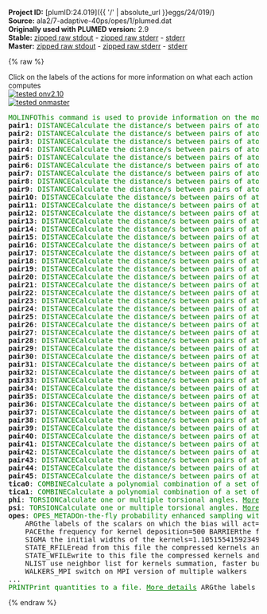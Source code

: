 **Project ID:** [plumID:24.019]({{ '/' | absolute_url }}eggs/24/019/)  
**Source:** ala2/7-adaptive-40ps/opes/1/plumed.dat  
**Originally used with PLUMED version:** 2.9  
**Stable:** [zipped raw stdout](plumed.dat.plumed.stdout.txt.zip) - [zipped raw stderr](plumed.dat.plumed.stderr.txt.zip) - [stderr](plumed.dat.plumed.stderr)  
**Master:** [zipped raw stdout](plumed.dat.plumed_master.stdout.txt.zip) - [zipped raw stderr](plumed.dat.plumed_master.stderr.txt.zip) - [stderr](plumed.dat.plumed_master.stderr)  

{% raw %}
<div class="plumedpreheader">
<div class="headerInfo" id="value_details_data/ala2/7-adaptive-40ps/opes/1/plumed.dat"> Click on the labels of the actions for more information on what each action computes </div>
<div class="containerBadge">
<div class="headerBadge"><a href="plumed.dat.plumed.stderr"><img src="https://img.shields.io/badge/v2.10-passing-green.svg" alt="tested onv2.10" /></a></div>
<div class="headerBadge"><a href="plumed.dat.plumed_master.stderr"><img src="https://img.shields.io/badge/master-passing-green.svg" alt="tested onmaster" /></a></div>
</div>
</div>
<pre class="plumedlisting">
<span class="plumedtooltip" style="color:green">MOLINFO<span class="right">This command is used to provide information on the molecules that are present in your system. <a href="https://www.plumed.org/doc-master/user-doc/html/MOLINFO" style="color:green">More details</a><i></i></span></span> <span class="plumedtooltip">STRUCTURE<span class="right">a file in pdb format containing a reference structure<i></i></span></span>=input.pdb
<span style="display:none;" id="data/ala2/7-adaptive-40ps/opes/1/plumed.dat">The MOLINFO action with label <b></b> calculates something</span><b name="data/ala2/7-adaptive-40ps/opes/1/plumed.datpair1" onclick='showPath("data/ala2/7-adaptive-40ps/opes/1/plumed.dat","data/ala2/7-adaptive-40ps/opes/1/plumed.datpair1","data/ala2/7-adaptive-40ps/opes/1/plumed.datpair1","brown")'>pair1</b>: <span class="plumedtooltip" style="color:green">DISTANCE<span class="right">Calculate the distance/s between pairs of atoms. <a href="https://www.plumed.org/doc-master/user-doc/html/DISTANCE" style="color:green">More details</a><i></i></span></span> <span class="plumedtooltip">ATOMS<span class="right">the pair of atom that we are calculating the distance between<i></i></span></span>=1,5
<span style="display:none;" id="data/ala2/7-adaptive-40ps/opes/1/plumed.datpair1">The DISTANCE action with label <b>pair1</b> calculates the following quantities:<table  align="center" frame="void" width="95%" cellpadding="5%"><tr><td width="5%"><b> Quantity </b>  </td><td><b> Description </b> </td></tr><tr><td width="5%">pair1.value</td><td>the DISTANCE between this pair of atoms</td></tr></table></span><b name="data/ala2/7-adaptive-40ps/opes/1/plumed.datpair2" onclick='showPath("data/ala2/7-adaptive-40ps/opes/1/plumed.dat","data/ala2/7-adaptive-40ps/opes/1/plumed.datpair2","data/ala2/7-adaptive-40ps/opes/1/plumed.datpair2","brown")'>pair2</b>: <span class="plumedtooltip" style="color:green">DISTANCE<span class="right">Calculate the distance/s between pairs of atoms. <a href="https://www.plumed.org/doc-master/user-doc/html/DISTANCE" style="color:green">More details</a><i></i></span></span> <span class="plumedtooltip">ATOMS<span class="right">the pair of atom that we are calculating the distance between<i></i></span></span>=1,6
<span style="display:none;" id="data/ala2/7-adaptive-40ps/opes/1/plumed.datpair2">The DISTANCE action with label <b>pair2</b> calculates the following quantities:<table  align="center" frame="void" width="95%" cellpadding="5%"><tr><td width="5%"><b> Quantity </b>  </td><td><b> Description </b> </td></tr><tr><td width="5%">pair2.value</td><td>the DISTANCE between this pair of atoms</td></tr></table></span><b name="data/ala2/7-adaptive-40ps/opes/1/plumed.datpair3" onclick='showPath("data/ala2/7-adaptive-40ps/opes/1/plumed.dat","data/ala2/7-adaptive-40ps/opes/1/plumed.datpair3","data/ala2/7-adaptive-40ps/opes/1/plumed.datpair3","brown")'>pair3</b>: <span class="plumedtooltip" style="color:green">DISTANCE<span class="right">Calculate the distance/s between pairs of atoms. <a href="https://www.plumed.org/doc-master/user-doc/html/DISTANCE" style="color:green">More details</a><i></i></span></span> <span class="plumedtooltip">ATOMS<span class="right">the pair of atom that we are calculating the distance between<i></i></span></span>=1,7
<span style="display:none;" id="data/ala2/7-adaptive-40ps/opes/1/plumed.datpair3">The DISTANCE action with label <b>pair3</b> calculates the following quantities:<table  align="center" frame="void" width="95%" cellpadding="5%"><tr><td width="5%"><b> Quantity </b>  </td><td><b> Description </b> </td></tr><tr><td width="5%">pair3.value</td><td>the DISTANCE between this pair of atoms</td></tr></table></span><b name="data/ala2/7-adaptive-40ps/opes/1/plumed.datpair4" onclick='showPath("data/ala2/7-adaptive-40ps/opes/1/plumed.dat","data/ala2/7-adaptive-40ps/opes/1/plumed.datpair4","data/ala2/7-adaptive-40ps/opes/1/plumed.datpair4","brown")'>pair4</b>: <span class="plumedtooltip" style="color:green">DISTANCE<span class="right">Calculate the distance/s between pairs of atoms. <a href="https://www.plumed.org/doc-master/user-doc/html/DISTANCE" style="color:green">More details</a><i></i></span></span> <span class="plumedtooltip">ATOMS<span class="right">the pair of atom that we are calculating the distance between<i></i></span></span>=1,9
<span style="display:none;" id="data/ala2/7-adaptive-40ps/opes/1/plumed.datpair4">The DISTANCE action with label <b>pair4</b> calculates the following quantities:<table  align="center" frame="void" width="95%" cellpadding="5%"><tr><td width="5%"><b> Quantity </b>  </td><td><b> Description </b> </td></tr><tr><td width="5%">pair4.value</td><td>the DISTANCE between this pair of atoms</td></tr></table></span><b name="data/ala2/7-adaptive-40ps/opes/1/plumed.datpair5" onclick='showPath("data/ala2/7-adaptive-40ps/opes/1/plumed.dat","data/ala2/7-adaptive-40ps/opes/1/plumed.datpair5","data/ala2/7-adaptive-40ps/opes/1/plumed.datpair5","brown")'>pair5</b>: <span class="plumedtooltip" style="color:green">DISTANCE<span class="right">Calculate the distance/s between pairs of atoms. <a href="https://www.plumed.org/doc-master/user-doc/html/DISTANCE" style="color:green">More details</a><i></i></span></span> <span class="plumedtooltip">ATOMS<span class="right">the pair of atom that we are calculating the distance between<i></i></span></span>=1,11
<span style="display:none;" id="data/ala2/7-adaptive-40ps/opes/1/plumed.datpair5">The DISTANCE action with label <b>pair5</b> calculates the following quantities:<table  align="center" frame="void" width="95%" cellpadding="5%"><tr><td width="5%"><b> Quantity </b>  </td><td><b> Description </b> </td></tr><tr><td width="5%">pair5.value</td><td>the DISTANCE between this pair of atoms</td></tr></table></span><b name="data/ala2/7-adaptive-40ps/opes/1/plumed.datpair6" onclick='showPath("data/ala2/7-adaptive-40ps/opes/1/plumed.dat","data/ala2/7-adaptive-40ps/opes/1/plumed.datpair6","data/ala2/7-adaptive-40ps/opes/1/plumed.datpair6","brown")'>pair6</b>: <span class="plumedtooltip" style="color:green">DISTANCE<span class="right">Calculate the distance/s between pairs of atoms. <a href="https://www.plumed.org/doc-master/user-doc/html/DISTANCE" style="color:green">More details</a><i></i></span></span> <span class="plumedtooltip">ATOMS<span class="right">the pair of atom that we are calculating the distance between<i></i></span></span>=1,15
<span style="display:none;" id="data/ala2/7-adaptive-40ps/opes/1/plumed.datpair6">The DISTANCE action with label <b>pair6</b> calculates the following quantities:<table  align="center" frame="void" width="95%" cellpadding="5%"><tr><td width="5%"><b> Quantity </b>  </td><td><b> Description </b> </td></tr><tr><td width="5%">pair6.value</td><td>the DISTANCE between this pair of atoms</td></tr></table></span><b name="data/ala2/7-adaptive-40ps/opes/1/plumed.datpair7" onclick='showPath("data/ala2/7-adaptive-40ps/opes/1/plumed.dat","data/ala2/7-adaptive-40ps/opes/1/plumed.datpair7","data/ala2/7-adaptive-40ps/opes/1/plumed.datpair7","brown")'>pair7</b>: <span class="plumedtooltip" style="color:green">DISTANCE<span class="right">Calculate the distance/s between pairs of atoms. <a href="https://www.plumed.org/doc-master/user-doc/html/DISTANCE" style="color:green">More details</a><i></i></span></span> <span class="plumedtooltip">ATOMS<span class="right">the pair of atom that we are calculating the distance between<i></i></span></span>=1,16
<span style="display:none;" id="data/ala2/7-adaptive-40ps/opes/1/plumed.datpair7">The DISTANCE action with label <b>pair7</b> calculates the following quantities:<table  align="center" frame="void" width="95%" cellpadding="5%"><tr><td width="5%"><b> Quantity </b>  </td><td><b> Description </b> </td></tr><tr><td width="5%">pair7.value</td><td>the DISTANCE between this pair of atoms</td></tr></table></span><b name="data/ala2/7-adaptive-40ps/opes/1/plumed.datpair8" onclick='showPath("data/ala2/7-adaptive-40ps/opes/1/plumed.dat","data/ala2/7-adaptive-40ps/opes/1/plumed.datpair8","data/ala2/7-adaptive-40ps/opes/1/plumed.datpair8","brown")'>pair8</b>: <span class="plumedtooltip" style="color:green">DISTANCE<span class="right">Calculate the distance/s between pairs of atoms. <a href="https://www.plumed.org/doc-master/user-doc/html/DISTANCE" style="color:green">More details</a><i></i></span></span> <span class="plumedtooltip">ATOMS<span class="right">the pair of atom that we are calculating the distance between<i></i></span></span>=1,17
<span style="display:none;" id="data/ala2/7-adaptive-40ps/opes/1/plumed.datpair8">The DISTANCE action with label <b>pair8</b> calculates the following quantities:<table  align="center" frame="void" width="95%" cellpadding="5%"><tr><td width="5%"><b> Quantity </b>  </td><td><b> Description </b> </td></tr><tr><td width="5%">pair8.value</td><td>the DISTANCE between this pair of atoms</td></tr></table></span><b name="data/ala2/7-adaptive-40ps/opes/1/plumed.datpair9" onclick='showPath("data/ala2/7-adaptive-40ps/opes/1/plumed.dat","data/ala2/7-adaptive-40ps/opes/1/plumed.datpair9","data/ala2/7-adaptive-40ps/opes/1/plumed.datpair9","brown")'>pair9</b>: <span class="plumedtooltip" style="color:green">DISTANCE<span class="right">Calculate the distance/s between pairs of atoms. <a href="https://www.plumed.org/doc-master/user-doc/html/DISTANCE" style="color:green">More details</a><i></i></span></span> <span class="plumedtooltip">ATOMS<span class="right">the pair of atom that we are calculating the distance between<i></i></span></span>=1,19
<span style="display:none;" id="data/ala2/7-adaptive-40ps/opes/1/plumed.datpair9">The DISTANCE action with label <b>pair9</b> calculates the following quantities:<table  align="center" frame="void" width="95%" cellpadding="5%"><tr><td width="5%"><b> Quantity </b>  </td><td><b> Description </b> </td></tr><tr><td width="5%">pair9.value</td><td>the DISTANCE between this pair of atoms</td></tr></table></span><b name="data/ala2/7-adaptive-40ps/opes/1/plumed.datpair10" onclick='showPath("data/ala2/7-adaptive-40ps/opes/1/plumed.dat","data/ala2/7-adaptive-40ps/opes/1/plumed.datpair10","data/ala2/7-adaptive-40ps/opes/1/plumed.datpair10","brown")'>pair10</b>: <span class="plumedtooltip" style="color:green">DISTANCE<span class="right">Calculate the distance/s between pairs of atoms. <a href="https://www.plumed.org/doc-master/user-doc/html/DISTANCE" style="color:green">More details</a><i></i></span></span> <span class="plumedtooltip">ATOMS<span class="right">the pair of atom that we are calculating the distance between<i></i></span></span>=5,6
<span style="display:none;" id="data/ala2/7-adaptive-40ps/opes/1/plumed.datpair10">The DISTANCE action with label <b>pair10</b> calculates the following quantities:<table  align="center" frame="void" width="95%" cellpadding="5%"><tr><td width="5%"><b> Quantity </b>  </td><td><b> Description </b> </td></tr><tr><td width="5%">pair10.value</td><td>the DISTANCE between this pair of atoms</td></tr></table></span><b name="data/ala2/7-adaptive-40ps/opes/1/plumed.datpair11" onclick='showPath("data/ala2/7-adaptive-40ps/opes/1/plumed.dat","data/ala2/7-adaptive-40ps/opes/1/plumed.datpair11","data/ala2/7-adaptive-40ps/opes/1/plumed.datpair11","brown")'>pair11</b>: <span class="plumedtooltip" style="color:green">DISTANCE<span class="right">Calculate the distance/s between pairs of atoms. <a href="https://www.plumed.org/doc-master/user-doc/html/DISTANCE" style="color:green">More details</a><i></i></span></span> <span class="plumedtooltip">ATOMS<span class="right">the pair of atom that we are calculating the distance between<i></i></span></span>=5,7
<span style="display:none;" id="data/ala2/7-adaptive-40ps/opes/1/plumed.datpair11">The DISTANCE action with label <b>pair11</b> calculates the following quantities:<table  align="center" frame="void" width="95%" cellpadding="5%"><tr><td width="5%"><b> Quantity </b>  </td><td><b> Description </b> </td></tr><tr><td width="5%">pair11.value</td><td>the DISTANCE between this pair of atoms</td></tr></table></span><b name="data/ala2/7-adaptive-40ps/opes/1/plumed.datpair12" onclick='showPath("data/ala2/7-adaptive-40ps/opes/1/plumed.dat","data/ala2/7-adaptive-40ps/opes/1/plumed.datpair12","data/ala2/7-adaptive-40ps/opes/1/plumed.datpair12","brown")'>pair12</b>: <span class="plumedtooltip" style="color:green">DISTANCE<span class="right">Calculate the distance/s between pairs of atoms. <a href="https://www.plumed.org/doc-master/user-doc/html/DISTANCE" style="color:green">More details</a><i></i></span></span> <span class="plumedtooltip">ATOMS<span class="right">the pair of atom that we are calculating the distance between<i></i></span></span>=5,9
<span style="display:none;" id="data/ala2/7-adaptive-40ps/opes/1/plumed.datpair12">The DISTANCE action with label <b>pair12</b> calculates the following quantities:<table  align="center" frame="void" width="95%" cellpadding="5%"><tr><td width="5%"><b> Quantity </b>  </td><td><b> Description </b> </td></tr><tr><td width="5%">pair12.value</td><td>the DISTANCE between this pair of atoms</td></tr></table></span><b name="data/ala2/7-adaptive-40ps/opes/1/plumed.datpair13" onclick='showPath("data/ala2/7-adaptive-40ps/opes/1/plumed.dat","data/ala2/7-adaptive-40ps/opes/1/plumed.datpair13","data/ala2/7-adaptive-40ps/opes/1/plumed.datpair13","brown")'>pair13</b>: <span class="plumedtooltip" style="color:green">DISTANCE<span class="right">Calculate the distance/s between pairs of atoms. <a href="https://www.plumed.org/doc-master/user-doc/html/DISTANCE" style="color:green">More details</a><i></i></span></span> <span class="plumedtooltip">ATOMS<span class="right">the pair of atom that we are calculating the distance between<i></i></span></span>=5,11
<span style="display:none;" id="data/ala2/7-adaptive-40ps/opes/1/plumed.datpair13">The DISTANCE action with label <b>pair13</b> calculates the following quantities:<table  align="center" frame="void" width="95%" cellpadding="5%"><tr><td width="5%"><b> Quantity </b>  </td><td><b> Description </b> </td></tr><tr><td width="5%">pair13.value</td><td>the DISTANCE between this pair of atoms</td></tr></table></span><b name="data/ala2/7-adaptive-40ps/opes/1/plumed.datpair14" onclick='showPath("data/ala2/7-adaptive-40ps/opes/1/plumed.dat","data/ala2/7-adaptive-40ps/opes/1/plumed.datpair14","data/ala2/7-adaptive-40ps/opes/1/plumed.datpair14","brown")'>pair14</b>: <span class="plumedtooltip" style="color:green">DISTANCE<span class="right">Calculate the distance/s between pairs of atoms. <a href="https://www.plumed.org/doc-master/user-doc/html/DISTANCE" style="color:green">More details</a><i></i></span></span> <span class="plumedtooltip">ATOMS<span class="right">the pair of atom that we are calculating the distance between<i></i></span></span>=5,15
<span style="display:none;" id="data/ala2/7-adaptive-40ps/opes/1/plumed.datpair14">The DISTANCE action with label <b>pair14</b> calculates the following quantities:<table  align="center" frame="void" width="95%" cellpadding="5%"><tr><td width="5%"><b> Quantity </b>  </td><td><b> Description </b> </td></tr><tr><td width="5%">pair14.value</td><td>the DISTANCE between this pair of atoms</td></tr></table></span><b name="data/ala2/7-adaptive-40ps/opes/1/plumed.datpair15" onclick='showPath("data/ala2/7-adaptive-40ps/opes/1/plumed.dat","data/ala2/7-adaptive-40ps/opes/1/plumed.datpair15","data/ala2/7-adaptive-40ps/opes/1/plumed.datpair15","brown")'>pair15</b>: <span class="plumedtooltip" style="color:green">DISTANCE<span class="right">Calculate the distance/s between pairs of atoms. <a href="https://www.plumed.org/doc-master/user-doc/html/DISTANCE" style="color:green">More details</a><i></i></span></span> <span class="plumedtooltip">ATOMS<span class="right">the pair of atom that we are calculating the distance between<i></i></span></span>=5,16
<span style="display:none;" id="data/ala2/7-adaptive-40ps/opes/1/plumed.datpair15">The DISTANCE action with label <b>pair15</b> calculates the following quantities:<table  align="center" frame="void" width="95%" cellpadding="5%"><tr><td width="5%"><b> Quantity </b>  </td><td><b> Description </b> </td></tr><tr><td width="5%">pair15.value</td><td>the DISTANCE between this pair of atoms</td></tr></table></span><b name="data/ala2/7-adaptive-40ps/opes/1/plumed.datpair16" onclick='showPath("data/ala2/7-adaptive-40ps/opes/1/plumed.dat","data/ala2/7-adaptive-40ps/opes/1/plumed.datpair16","data/ala2/7-adaptive-40ps/opes/1/plumed.datpair16","brown")'>pair16</b>: <span class="plumedtooltip" style="color:green">DISTANCE<span class="right">Calculate the distance/s between pairs of atoms. <a href="https://www.plumed.org/doc-master/user-doc/html/DISTANCE" style="color:green">More details</a><i></i></span></span> <span class="plumedtooltip">ATOMS<span class="right">the pair of atom that we are calculating the distance between<i></i></span></span>=5,17
<span style="display:none;" id="data/ala2/7-adaptive-40ps/opes/1/plumed.datpair16">The DISTANCE action with label <b>pair16</b> calculates the following quantities:<table  align="center" frame="void" width="95%" cellpadding="5%"><tr><td width="5%"><b> Quantity </b>  </td><td><b> Description </b> </td></tr><tr><td width="5%">pair16.value</td><td>the DISTANCE between this pair of atoms</td></tr></table></span><b name="data/ala2/7-adaptive-40ps/opes/1/plumed.datpair17" onclick='showPath("data/ala2/7-adaptive-40ps/opes/1/plumed.dat","data/ala2/7-adaptive-40ps/opes/1/plumed.datpair17","data/ala2/7-adaptive-40ps/opes/1/plumed.datpair17","brown")'>pair17</b>: <span class="plumedtooltip" style="color:green">DISTANCE<span class="right">Calculate the distance/s between pairs of atoms. <a href="https://www.plumed.org/doc-master/user-doc/html/DISTANCE" style="color:green">More details</a><i></i></span></span> <span class="plumedtooltip">ATOMS<span class="right">the pair of atom that we are calculating the distance between<i></i></span></span>=5,19
<span style="display:none;" id="data/ala2/7-adaptive-40ps/opes/1/plumed.datpair17">The DISTANCE action with label <b>pair17</b> calculates the following quantities:<table  align="center" frame="void" width="95%" cellpadding="5%"><tr><td width="5%"><b> Quantity </b>  </td><td><b> Description </b> </td></tr><tr><td width="5%">pair17.value</td><td>the DISTANCE between this pair of atoms</td></tr></table></span><b name="data/ala2/7-adaptive-40ps/opes/1/plumed.datpair18" onclick='showPath("data/ala2/7-adaptive-40ps/opes/1/plumed.dat","data/ala2/7-adaptive-40ps/opes/1/plumed.datpair18","data/ala2/7-adaptive-40ps/opes/1/plumed.datpair18","brown")'>pair18</b>: <span class="plumedtooltip" style="color:green">DISTANCE<span class="right">Calculate the distance/s between pairs of atoms. <a href="https://www.plumed.org/doc-master/user-doc/html/DISTANCE" style="color:green">More details</a><i></i></span></span> <span class="plumedtooltip">ATOMS<span class="right">the pair of atom that we are calculating the distance between<i></i></span></span>=6,7
<span style="display:none;" id="data/ala2/7-adaptive-40ps/opes/1/plumed.datpair18">The DISTANCE action with label <b>pair18</b> calculates the following quantities:<table  align="center" frame="void" width="95%" cellpadding="5%"><tr><td width="5%"><b> Quantity </b>  </td><td><b> Description </b> </td></tr><tr><td width="5%">pair18.value</td><td>the DISTANCE between this pair of atoms</td></tr></table></span><b name="data/ala2/7-adaptive-40ps/opes/1/plumed.datpair19" onclick='showPath("data/ala2/7-adaptive-40ps/opes/1/plumed.dat","data/ala2/7-adaptive-40ps/opes/1/plumed.datpair19","data/ala2/7-adaptive-40ps/opes/1/plumed.datpair19","brown")'>pair19</b>: <span class="plumedtooltip" style="color:green">DISTANCE<span class="right">Calculate the distance/s between pairs of atoms. <a href="https://www.plumed.org/doc-master/user-doc/html/DISTANCE" style="color:green">More details</a><i></i></span></span> <span class="plumedtooltip">ATOMS<span class="right">the pair of atom that we are calculating the distance between<i></i></span></span>=6,9
<span style="display:none;" id="data/ala2/7-adaptive-40ps/opes/1/plumed.datpair19">The DISTANCE action with label <b>pair19</b> calculates the following quantities:<table  align="center" frame="void" width="95%" cellpadding="5%"><tr><td width="5%"><b> Quantity </b>  </td><td><b> Description </b> </td></tr><tr><td width="5%">pair19.value</td><td>the DISTANCE between this pair of atoms</td></tr></table></span><b name="data/ala2/7-adaptive-40ps/opes/1/plumed.datpair20" onclick='showPath("data/ala2/7-adaptive-40ps/opes/1/plumed.dat","data/ala2/7-adaptive-40ps/opes/1/plumed.datpair20","data/ala2/7-adaptive-40ps/opes/1/plumed.datpair20","brown")'>pair20</b>: <span class="plumedtooltip" style="color:green">DISTANCE<span class="right">Calculate the distance/s between pairs of atoms. <a href="https://www.plumed.org/doc-master/user-doc/html/DISTANCE" style="color:green">More details</a><i></i></span></span> <span class="plumedtooltip">ATOMS<span class="right">the pair of atom that we are calculating the distance between<i></i></span></span>=6,11
<span style="display:none;" id="data/ala2/7-adaptive-40ps/opes/1/plumed.datpair20">The DISTANCE action with label <b>pair20</b> calculates the following quantities:<table  align="center" frame="void" width="95%" cellpadding="5%"><tr><td width="5%"><b> Quantity </b>  </td><td><b> Description </b> </td></tr><tr><td width="5%">pair20.value</td><td>the DISTANCE between this pair of atoms</td></tr></table></span><b name="data/ala2/7-adaptive-40ps/opes/1/plumed.datpair21" onclick='showPath("data/ala2/7-adaptive-40ps/opes/1/plumed.dat","data/ala2/7-adaptive-40ps/opes/1/plumed.datpair21","data/ala2/7-adaptive-40ps/opes/1/plumed.datpair21","brown")'>pair21</b>: <span class="plumedtooltip" style="color:green">DISTANCE<span class="right">Calculate the distance/s between pairs of atoms. <a href="https://www.plumed.org/doc-master/user-doc/html/DISTANCE" style="color:green">More details</a><i></i></span></span> <span class="plumedtooltip">ATOMS<span class="right">the pair of atom that we are calculating the distance between<i></i></span></span>=6,15
<span style="display:none;" id="data/ala2/7-adaptive-40ps/opes/1/plumed.datpair21">The DISTANCE action with label <b>pair21</b> calculates the following quantities:<table  align="center" frame="void" width="95%" cellpadding="5%"><tr><td width="5%"><b> Quantity </b>  </td><td><b> Description </b> </td></tr><tr><td width="5%">pair21.value</td><td>the DISTANCE between this pair of atoms</td></tr></table></span><b name="data/ala2/7-adaptive-40ps/opes/1/plumed.datpair22" onclick='showPath("data/ala2/7-adaptive-40ps/opes/1/plumed.dat","data/ala2/7-adaptive-40ps/opes/1/plumed.datpair22","data/ala2/7-adaptive-40ps/opes/1/plumed.datpair22","brown")'>pair22</b>: <span class="plumedtooltip" style="color:green">DISTANCE<span class="right">Calculate the distance/s between pairs of atoms. <a href="https://www.plumed.org/doc-master/user-doc/html/DISTANCE" style="color:green">More details</a><i></i></span></span> <span class="plumedtooltip">ATOMS<span class="right">the pair of atom that we are calculating the distance between<i></i></span></span>=6,16
<span style="display:none;" id="data/ala2/7-adaptive-40ps/opes/1/plumed.datpair22">The DISTANCE action with label <b>pair22</b> calculates the following quantities:<table  align="center" frame="void" width="95%" cellpadding="5%"><tr><td width="5%"><b> Quantity </b>  </td><td><b> Description </b> </td></tr><tr><td width="5%">pair22.value</td><td>the DISTANCE between this pair of atoms</td></tr></table></span><b name="data/ala2/7-adaptive-40ps/opes/1/plumed.datpair23" onclick='showPath("data/ala2/7-adaptive-40ps/opes/1/plumed.dat","data/ala2/7-adaptive-40ps/opes/1/plumed.datpair23","data/ala2/7-adaptive-40ps/opes/1/plumed.datpair23","brown")'>pair23</b>: <span class="plumedtooltip" style="color:green">DISTANCE<span class="right">Calculate the distance/s between pairs of atoms. <a href="https://www.plumed.org/doc-master/user-doc/html/DISTANCE" style="color:green">More details</a><i></i></span></span> <span class="plumedtooltip">ATOMS<span class="right">the pair of atom that we are calculating the distance between<i></i></span></span>=6,17
<span style="display:none;" id="data/ala2/7-adaptive-40ps/opes/1/plumed.datpair23">The DISTANCE action with label <b>pair23</b> calculates the following quantities:<table  align="center" frame="void" width="95%" cellpadding="5%"><tr><td width="5%"><b> Quantity </b>  </td><td><b> Description </b> </td></tr><tr><td width="5%">pair23.value</td><td>the DISTANCE between this pair of atoms</td></tr></table></span><b name="data/ala2/7-adaptive-40ps/opes/1/plumed.datpair24" onclick='showPath("data/ala2/7-adaptive-40ps/opes/1/plumed.dat","data/ala2/7-adaptive-40ps/opes/1/plumed.datpair24","data/ala2/7-adaptive-40ps/opes/1/plumed.datpair24","brown")'>pair24</b>: <span class="plumedtooltip" style="color:green">DISTANCE<span class="right">Calculate the distance/s between pairs of atoms. <a href="https://www.plumed.org/doc-master/user-doc/html/DISTANCE" style="color:green">More details</a><i></i></span></span> <span class="plumedtooltip">ATOMS<span class="right">the pair of atom that we are calculating the distance between<i></i></span></span>=6,19
<span style="display:none;" id="data/ala2/7-adaptive-40ps/opes/1/plumed.datpair24">The DISTANCE action with label <b>pair24</b> calculates the following quantities:<table  align="center" frame="void" width="95%" cellpadding="5%"><tr><td width="5%"><b> Quantity </b>  </td><td><b> Description </b> </td></tr><tr><td width="5%">pair24.value</td><td>the DISTANCE between this pair of atoms</td></tr></table></span><b name="data/ala2/7-adaptive-40ps/opes/1/plumed.datpair25" onclick='showPath("data/ala2/7-adaptive-40ps/opes/1/plumed.dat","data/ala2/7-adaptive-40ps/opes/1/plumed.datpair25","data/ala2/7-adaptive-40ps/opes/1/plumed.datpair25","brown")'>pair25</b>: <span class="plumedtooltip" style="color:green">DISTANCE<span class="right">Calculate the distance/s between pairs of atoms. <a href="https://www.plumed.org/doc-master/user-doc/html/DISTANCE" style="color:green">More details</a><i></i></span></span> <span class="plumedtooltip">ATOMS<span class="right">the pair of atom that we are calculating the distance between<i></i></span></span>=7,9
<span style="display:none;" id="data/ala2/7-adaptive-40ps/opes/1/plumed.datpair25">The DISTANCE action with label <b>pair25</b> calculates the following quantities:<table  align="center" frame="void" width="95%" cellpadding="5%"><tr><td width="5%"><b> Quantity </b>  </td><td><b> Description </b> </td></tr><tr><td width="5%">pair25.value</td><td>the DISTANCE between this pair of atoms</td></tr></table></span><b name="data/ala2/7-adaptive-40ps/opes/1/plumed.datpair26" onclick='showPath("data/ala2/7-adaptive-40ps/opes/1/plumed.dat","data/ala2/7-adaptive-40ps/opes/1/plumed.datpair26","data/ala2/7-adaptive-40ps/opes/1/plumed.datpair26","brown")'>pair26</b>: <span class="plumedtooltip" style="color:green">DISTANCE<span class="right">Calculate the distance/s between pairs of atoms. <a href="https://www.plumed.org/doc-master/user-doc/html/DISTANCE" style="color:green">More details</a><i></i></span></span> <span class="plumedtooltip">ATOMS<span class="right">the pair of atom that we are calculating the distance between<i></i></span></span>=7,11
<span style="display:none;" id="data/ala2/7-adaptive-40ps/opes/1/plumed.datpair26">The DISTANCE action with label <b>pair26</b> calculates the following quantities:<table  align="center" frame="void" width="95%" cellpadding="5%"><tr><td width="5%"><b> Quantity </b>  </td><td><b> Description </b> </td></tr><tr><td width="5%">pair26.value</td><td>the DISTANCE between this pair of atoms</td></tr></table></span><b name="data/ala2/7-adaptive-40ps/opes/1/plumed.datpair27" onclick='showPath("data/ala2/7-adaptive-40ps/opes/1/plumed.dat","data/ala2/7-adaptive-40ps/opes/1/plumed.datpair27","data/ala2/7-adaptive-40ps/opes/1/plumed.datpair27","brown")'>pair27</b>: <span class="plumedtooltip" style="color:green">DISTANCE<span class="right">Calculate the distance/s between pairs of atoms. <a href="https://www.plumed.org/doc-master/user-doc/html/DISTANCE" style="color:green">More details</a><i></i></span></span> <span class="plumedtooltip">ATOMS<span class="right">the pair of atom that we are calculating the distance between<i></i></span></span>=7,15
<span style="display:none;" id="data/ala2/7-adaptive-40ps/opes/1/plumed.datpair27">The DISTANCE action with label <b>pair27</b> calculates the following quantities:<table  align="center" frame="void" width="95%" cellpadding="5%"><tr><td width="5%"><b> Quantity </b>  </td><td><b> Description </b> </td></tr><tr><td width="5%">pair27.value</td><td>the DISTANCE between this pair of atoms</td></tr></table></span><b name="data/ala2/7-adaptive-40ps/opes/1/plumed.datpair28" onclick='showPath("data/ala2/7-adaptive-40ps/opes/1/plumed.dat","data/ala2/7-adaptive-40ps/opes/1/plumed.datpair28","data/ala2/7-adaptive-40ps/opes/1/plumed.datpair28","brown")'>pair28</b>: <span class="plumedtooltip" style="color:green">DISTANCE<span class="right">Calculate the distance/s between pairs of atoms. <a href="https://www.plumed.org/doc-master/user-doc/html/DISTANCE" style="color:green">More details</a><i></i></span></span> <span class="plumedtooltip">ATOMS<span class="right">the pair of atom that we are calculating the distance between<i></i></span></span>=7,16
<span style="display:none;" id="data/ala2/7-adaptive-40ps/opes/1/plumed.datpair28">The DISTANCE action with label <b>pair28</b> calculates the following quantities:<table  align="center" frame="void" width="95%" cellpadding="5%"><tr><td width="5%"><b> Quantity </b>  </td><td><b> Description </b> </td></tr><tr><td width="5%">pair28.value</td><td>the DISTANCE between this pair of atoms</td></tr></table></span><b name="data/ala2/7-adaptive-40ps/opes/1/plumed.datpair29" onclick='showPath("data/ala2/7-adaptive-40ps/opes/1/plumed.dat","data/ala2/7-adaptive-40ps/opes/1/plumed.datpair29","data/ala2/7-adaptive-40ps/opes/1/plumed.datpair29","brown")'>pair29</b>: <span class="plumedtooltip" style="color:green">DISTANCE<span class="right">Calculate the distance/s between pairs of atoms. <a href="https://www.plumed.org/doc-master/user-doc/html/DISTANCE" style="color:green">More details</a><i></i></span></span> <span class="plumedtooltip">ATOMS<span class="right">the pair of atom that we are calculating the distance between<i></i></span></span>=7,17
<span style="display:none;" id="data/ala2/7-adaptive-40ps/opes/1/plumed.datpair29">The DISTANCE action with label <b>pair29</b> calculates the following quantities:<table  align="center" frame="void" width="95%" cellpadding="5%"><tr><td width="5%"><b> Quantity </b>  </td><td><b> Description </b> </td></tr><tr><td width="5%">pair29.value</td><td>the DISTANCE between this pair of atoms</td></tr></table></span><b name="data/ala2/7-adaptive-40ps/opes/1/plumed.datpair30" onclick='showPath("data/ala2/7-adaptive-40ps/opes/1/plumed.dat","data/ala2/7-adaptive-40ps/opes/1/plumed.datpair30","data/ala2/7-adaptive-40ps/opes/1/plumed.datpair30","brown")'>pair30</b>: <span class="plumedtooltip" style="color:green">DISTANCE<span class="right">Calculate the distance/s between pairs of atoms. <a href="https://www.plumed.org/doc-master/user-doc/html/DISTANCE" style="color:green">More details</a><i></i></span></span> <span class="plumedtooltip">ATOMS<span class="right">the pair of atom that we are calculating the distance between<i></i></span></span>=7,19
<span style="display:none;" id="data/ala2/7-adaptive-40ps/opes/1/plumed.datpair30">The DISTANCE action with label <b>pair30</b> calculates the following quantities:<table  align="center" frame="void" width="95%" cellpadding="5%"><tr><td width="5%"><b> Quantity </b>  </td><td><b> Description </b> </td></tr><tr><td width="5%">pair30.value</td><td>the DISTANCE between this pair of atoms</td></tr></table></span><b name="data/ala2/7-adaptive-40ps/opes/1/plumed.datpair31" onclick='showPath("data/ala2/7-adaptive-40ps/opes/1/plumed.dat","data/ala2/7-adaptive-40ps/opes/1/plumed.datpair31","data/ala2/7-adaptive-40ps/opes/1/plumed.datpair31","brown")'>pair31</b>: <span class="plumedtooltip" style="color:green">DISTANCE<span class="right">Calculate the distance/s between pairs of atoms. <a href="https://www.plumed.org/doc-master/user-doc/html/DISTANCE" style="color:green">More details</a><i></i></span></span> <span class="plumedtooltip">ATOMS<span class="right">the pair of atom that we are calculating the distance between<i></i></span></span>=9,11
<span style="display:none;" id="data/ala2/7-adaptive-40ps/opes/1/plumed.datpair31">The DISTANCE action with label <b>pair31</b> calculates the following quantities:<table  align="center" frame="void" width="95%" cellpadding="5%"><tr><td width="5%"><b> Quantity </b>  </td><td><b> Description </b> </td></tr><tr><td width="5%">pair31.value</td><td>the DISTANCE between this pair of atoms</td></tr></table></span><b name="data/ala2/7-adaptive-40ps/opes/1/plumed.datpair32" onclick='showPath("data/ala2/7-adaptive-40ps/opes/1/plumed.dat","data/ala2/7-adaptive-40ps/opes/1/plumed.datpair32","data/ala2/7-adaptive-40ps/opes/1/plumed.datpair32","brown")'>pair32</b>: <span class="plumedtooltip" style="color:green">DISTANCE<span class="right">Calculate the distance/s between pairs of atoms. <a href="https://www.plumed.org/doc-master/user-doc/html/DISTANCE" style="color:green">More details</a><i></i></span></span> <span class="plumedtooltip">ATOMS<span class="right">the pair of atom that we are calculating the distance between<i></i></span></span>=9,15
<span style="display:none;" id="data/ala2/7-adaptive-40ps/opes/1/plumed.datpair32">The DISTANCE action with label <b>pair32</b> calculates the following quantities:<table  align="center" frame="void" width="95%" cellpadding="5%"><tr><td width="5%"><b> Quantity </b>  </td><td><b> Description </b> </td></tr><tr><td width="5%">pair32.value</td><td>the DISTANCE between this pair of atoms</td></tr></table></span><b name="data/ala2/7-adaptive-40ps/opes/1/plumed.datpair33" onclick='showPath("data/ala2/7-adaptive-40ps/opes/1/plumed.dat","data/ala2/7-adaptive-40ps/opes/1/plumed.datpair33","data/ala2/7-adaptive-40ps/opes/1/plumed.datpair33","brown")'>pair33</b>: <span class="plumedtooltip" style="color:green">DISTANCE<span class="right">Calculate the distance/s between pairs of atoms. <a href="https://www.plumed.org/doc-master/user-doc/html/DISTANCE" style="color:green">More details</a><i></i></span></span> <span class="plumedtooltip">ATOMS<span class="right">the pair of atom that we are calculating the distance between<i></i></span></span>=9,16
<span style="display:none;" id="data/ala2/7-adaptive-40ps/opes/1/plumed.datpair33">The DISTANCE action with label <b>pair33</b> calculates the following quantities:<table  align="center" frame="void" width="95%" cellpadding="5%"><tr><td width="5%"><b> Quantity </b>  </td><td><b> Description </b> </td></tr><tr><td width="5%">pair33.value</td><td>the DISTANCE between this pair of atoms</td></tr></table></span><b name="data/ala2/7-adaptive-40ps/opes/1/plumed.datpair34" onclick='showPath("data/ala2/7-adaptive-40ps/opes/1/plumed.dat","data/ala2/7-adaptive-40ps/opes/1/plumed.datpair34","data/ala2/7-adaptive-40ps/opes/1/plumed.datpair34","brown")'>pair34</b>: <span class="plumedtooltip" style="color:green">DISTANCE<span class="right">Calculate the distance/s between pairs of atoms. <a href="https://www.plumed.org/doc-master/user-doc/html/DISTANCE" style="color:green">More details</a><i></i></span></span> <span class="plumedtooltip">ATOMS<span class="right">the pair of atom that we are calculating the distance between<i></i></span></span>=9,17
<span style="display:none;" id="data/ala2/7-adaptive-40ps/opes/1/plumed.datpair34">The DISTANCE action with label <b>pair34</b> calculates the following quantities:<table  align="center" frame="void" width="95%" cellpadding="5%"><tr><td width="5%"><b> Quantity </b>  </td><td><b> Description </b> </td></tr><tr><td width="5%">pair34.value</td><td>the DISTANCE between this pair of atoms</td></tr></table></span><b name="data/ala2/7-adaptive-40ps/opes/1/plumed.datpair35" onclick='showPath("data/ala2/7-adaptive-40ps/opes/1/plumed.dat","data/ala2/7-adaptive-40ps/opes/1/plumed.datpair35","data/ala2/7-adaptive-40ps/opes/1/plumed.datpair35","brown")'>pair35</b>: <span class="plumedtooltip" style="color:green">DISTANCE<span class="right">Calculate the distance/s between pairs of atoms. <a href="https://www.plumed.org/doc-master/user-doc/html/DISTANCE" style="color:green">More details</a><i></i></span></span> <span class="plumedtooltip">ATOMS<span class="right">the pair of atom that we are calculating the distance between<i></i></span></span>=9,19
<span style="display:none;" id="data/ala2/7-adaptive-40ps/opes/1/plumed.datpair35">The DISTANCE action with label <b>pair35</b> calculates the following quantities:<table  align="center" frame="void" width="95%" cellpadding="5%"><tr><td width="5%"><b> Quantity </b>  </td><td><b> Description </b> </td></tr><tr><td width="5%">pair35.value</td><td>the DISTANCE between this pair of atoms</td></tr></table></span><b name="data/ala2/7-adaptive-40ps/opes/1/plumed.datpair36" onclick='showPath("data/ala2/7-adaptive-40ps/opes/1/plumed.dat","data/ala2/7-adaptive-40ps/opes/1/plumed.datpair36","data/ala2/7-adaptive-40ps/opes/1/plumed.datpair36","brown")'>pair36</b>: <span class="plumedtooltip" style="color:green">DISTANCE<span class="right">Calculate the distance/s between pairs of atoms. <a href="https://www.plumed.org/doc-master/user-doc/html/DISTANCE" style="color:green">More details</a><i></i></span></span> <span class="plumedtooltip">ATOMS<span class="right">the pair of atom that we are calculating the distance between<i></i></span></span>=11,15
<span style="display:none;" id="data/ala2/7-adaptive-40ps/opes/1/plumed.datpair36">The DISTANCE action with label <b>pair36</b> calculates the following quantities:<table  align="center" frame="void" width="95%" cellpadding="5%"><tr><td width="5%"><b> Quantity </b>  </td><td><b> Description </b> </td></tr><tr><td width="5%">pair36.value</td><td>the DISTANCE between this pair of atoms</td></tr></table></span><b name="data/ala2/7-adaptive-40ps/opes/1/plumed.datpair37" onclick='showPath("data/ala2/7-adaptive-40ps/opes/1/plumed.dat","data/ala2/7-adaptive-40ps/opes/1/plumed.datpair37","data/ala2/7-adaptive-40ps/opes/1/plumed.datpair37","brown")'>pair37</b>: <span class="plumedtooltip" style="color:green">DISTANCE<span class="right">Calculate the distance/s between pairs of atoms. <a href="https://www.plumed.org/doc-master/user-doc/html/DISTANCE" style="color:green">More details</a><i></i></span></span> <span class="plumedtooltip">ATOMS<span class="right">the pair of atom that we are calculating the distance between<i></i></span></span>=11,16
<span style="display:none;" id="data/ala2/7-adaptive-40ps/opes/1/plumed.datpair37">The DISTANCE action with label <b>pair37</b> calculates the following quantities:<table  align="center" frame="void" width="95%" cellpadding="5%"><tr><td width="5%"><b> Quantity </b>  </td><td><b> Description </b> </td></tr><tr><td width="5%">pair37.value</td><td>the DISTANCE between this pair of atoms</td></tr></table></span><b name="data/ala2/7-adaptive-40ps/opes/1/plumed.datpair38" onclick='showPath("data/ala2/7-adaptive-40ps/opes/1/plumed.dat","data/ala2/7-adaptive-40ps/opes/1/plumed.datpair38","data/ala2/7-adaptive-40ps/opes/1/plumed.datpair38","brown")'>pair38</b>: <span class="plumedtooltip" style="color:green">DISTANCE<span class="right">Calculate the distance/s between pairs of atoms. <a href="https://www.plumed.org/doc-master/user-doc/html/DISTANCE" style="color:green">More details</a><i></i></span></span> <span class="plumedtooltip">ATOMS<span class="right">the pair of atom that we are calculating the distance between<i></i></span></span>=11,17
<span style="display:none;" id="data/ala2/7-adaptive-40ps/opes/1/plumed.datpair38">The DISTANCE action with label <b>pair38</b> calculates the following quantities:<table  align="center" frame="void" width="95%" cellpadding="5%"><tr><td width="5%"><b> Quantity </b>  </td><td><b> Description </b> </td></tr><tr><td width="5%">pair38.value</td><td>the DISTANCE between this pair of atoms</td></tr></table></span><b name="data/ala2/7-adaptive-40ps/opes/1/plumed.datpair39" onclick='showPath("data/ala2/7-adaptive-40ps/opes/1/plumed.dat","data/ala2/7-adaptive-40ps/opes/1/plumed.datpair39","data/ala2/7-adaptive-40ps/opes/1/plumed.datpair39","brown")'>pair39</b>: <span class="plumedtooltip" style="color:green">DISTANCE<span class="right">Calculate the distance/s between pairs of atoms. <a href="https://www.plumed.org/doc-master/user-doc/html/DISTANCE" style="color:green">More details</a><i></i></span></span> <span class="plumedtooltip">ATOMS<span class="right">the pair of atom that we are calculating the distance between<i></i></span></span>=11,19
<span style="display:none;" id="data/ala2/7-adaptive-40ps/opes/1/plumed.datpair39">The DISTANCE action with label <b>pair39</b> calculates the following quantities:<table  align="center" frame="void" width="95%" cellpadding="5%"><tr><td width="5%"><b> Quantity </b>  </td><td><b> Description </b> </td></tr><tr><td width="5%">pair39.value</td><td>the DISTANCE between this pair of atoms</td></tr></table></span><b name="data/ala2/7-adaptive-40ps/opes/1/plumed.datpair40" onclick='showPath("data/ala2/7-adaptive-40ps/opes/1/plumed.dat","data/ala2/7-adaptive-40ps/opes/1/plumed.datpair40","data/ala2/7-adaptive-40ps/opes/1/plumed.datpair40","brown")'>pair40</b>: <span class="plumedtooltip" style="color:green">DISTANCE<span class="right">Calculate the distance/s between pairs of atoms. <a href="https://www.plumed.org/doc-master/user-doc/html/DISTANCE" style="color:green">More details</a><i></i></span></span> <span class="plumedtooltip">ATOMS<span class="right">the pair of atom that we are calculating the distance between<i></i></span></span>=15,16
<span style="display:none;" id="data/ala2/7-adaptive-40ps/opes/1/plumed.datpair40">The DISTANCE action with label <b>pair40</b> calculates the following quantities:<table  align="center" frame="void" width="95%" cellpadding="5%"><tr><td width="5%"><b> Quantity </b>  </td><td><b> Description </b> </td></tr><tr><td width="5%">pair40.value</td><td>the DISTANCE between this pair of atoms</td></tr></table></span><b name="data/ala2/7-adaptive-40ps/opes/1/plumed.datpair41" onclick='showPath("data/ala2/7-adaptive-40ps/opes/1/plumed.dat","data/ala2/7-adaptive-40ps/opes/1/plumed.datpair41","data/ala2/7-adaptive-40ps/opes/1/plumed.datpair41","brown")'>pair41</b>: <span class="plumedtooltip" style="color:green">DISTANCE<span class="right">Calculate the distance/s between pairs of atoms. <a href="https://www.plumed.org/doc-master/user-doc/html/DISTANCE" style="color:green">More details</a><i></i></span></span> <span class="plumedtooltip">ATOMS<span class="right">the pair of atom that we are calculating the distance between<i></i></span></span>=15,17
<span style="display:none;" id="data/ala2/7-adaptive-40ps/opes/1/plumed.datpair41">The DISTANCE action with label <b>pair41</b> calculates the following quantities:<table  align="center" frame="void" width="95%" cellpadding="5%"><tr><td width="5%"><b> Quantity </b>  </td><td><b> Description </b> </td></tr><tr><td width="5%">pair41.value</td><td>the DISTANCE between this pair of atoms</td></tr></table></span><b name="data/ala2/7-adaptive-40ps/opes/1/plumed.datpair42" onclick='showPath("data/ala2/7-adaptive-40ps/opes/1/plumed.dat","data/ala2/7-adaptive-40ps/opes/1/plumed.datpair42","data/ala2/7-adaptive-40ps/opes/1/plumed.datpair42","brown")'>pair42</b>: <span class="plumedtooltip" style="color:green">DISTANCE<span class="right">Calculate the distance/s between pairs of atoms. <a href="https://www.plumed.org/doc-master/user-doc/html/DISTANCE" style="color:green">More details</a><i></i></span></span> <span class="plumedtooltip">ATOMS<span class="right">the pair of atom that we are calculating the distance between<i></i></span></span>=15,19
<span style="display:none;" id="data/ala2/7-adaptive-40ps/opes/1/plumed.datpair42">The DISTANCE action with label <b>pair42</b> calculates the following quantities:<table  align="center" frame="void" width="95%" cellpadding="5%"><tr><td width="5%"><b> Quantity </b>  </td><td><b> Description </b> </td></tr><tr><td width="5%">pair42.value</td><td>the DISTANCE between this pair of atoms</td></tr></table></span><b name="data/ala2/7-adaptive-40ps/opes/1/plumed.datpair43" onclick='showPath("data/ala2/7-adaptive-40ps/opes/1/plumed.dat","data/ala2/7-adaptive-40ps/opes/1/plumed.datpair43","data/ala2/7-adaptive-40ps/opes/1/plumed.datpair43","brown")'>pair43</b>: <span class="plumedtooltip" style="color:green">DISTANCE<span class="right">Calculate the distance/s between pairs of atoms. <a href="https://www.plumed.org/doc-master/user-doc/html/DISTANCE" style="color:green">More details</a><i></i></span></span> <span class="plumedtooltip">ATOMS<span class="right">the pair of atom that we are calculating the distance between<i></i></span></span>=16,17
<span style="display:none;" id="data/ala2/7-adaptive-40ps/opes/1/plumed.datpair43">The DISTANCE action with label <b>pair43</b> calculates the following quantities:<table  align="center" frame="void" width="95%" cellpadding="5%"><tr><td width="5%"><b> Quantity </b>  </td><td><b> Description </b> </td></tr><tr><td width="5%">pair43.value</td><td>the DISTANCE between this pair of atoms</td></tr></table></span><b name="data/ala2/7-adaptive-40ps/opes/1/plumed.datpair44" onclick='showPath("data/ala2/7-adaptive-40ps/opes/1/plumed.dat","data/ala2/7-adaptive-40ps/opes/1/plumed.datpair44","data/ala2/7-adaptive-40ps/opes/1/plumed.datpair44","brown")'>pair44</b>: <span class="plumedtooltip" style="color:green">DISTANCE<span class="right">Calculate the distance/s between pairs of atoms. <a href="https://www.plumed.org/doc-master/user-doc/html/DISTANCE" style="color:green">More details</a><i></i></span></span> <span class="plumedtooltip">ATOMS<span class="right">the pair of atom that we are calculating the distance between<i></i></span></span>=16,19
<span style="display:none;" id="data/ala2/7-adaptive-40ps/opes/1/plumed.datpair44">The DISTANCE action with label <b>pair44</b> calculates the following quantities:<table  align="center" frame="void" width="95%" cellpadding="5%"><tr><td width="5%"><b> Quantity </b>  </td><td><b> Description </b> </td></tr><tr><td width="5%">pair44.value</td><td>the DISTANCE between this pair of atoms</td></tr></table></span><b name="data/ala2/7-adaptive-40ps/opes/1/plumed.datpair45" onclick='showPath("data/ala2/7-adaptive-40ps/opes/1/plumed.dat","data/ala2/7-adaptive-40ps/opes/1/plumed.datpair45","data/ala2/7-adaptive-40ps/opes/1/plumed.datpair45","brown")'>pair45</b>: <span class="plumedtooltip" style="color:green">DISTANCE<span class="right">Calculate the distance/s between pairs of atoms. <a href="https://www.plumed.org/doc-master/user-doc/html/DISTANCE" style="color:green">More details</a><i></i></span></span> <span class="plumedtooltip">ATOMS<span class="right">the pair of atom that we are calculating the distance between<i></i></span></span>=17,19
<span style="display:none;" id="data/ala2/7-adaptive-40ps/opes/1/plumed.datpair45">The DISTANCE action with label <b>pair45</b> calculates the following quantities:<table  align="center" frame="void" width="95%" cellpadding="5%"><tr><td width="5%"><b> Quantity </b>  </td><td><b> Description </b> </td></tr><tr><td width="5%">pair45.value</td><td>the DISTANCE between this pair of atoms</td></tr></table></span><b name="data/ala2/7-adaptive-40ps/opes/1/plumed.dattica0" onclick='showPath("data/ala2/7-adaptive-40ps/opes/1/plumed.dat","data/ala2/7-adaptive-40ps/opes/1/plumed.dattica0","data/ala2/7-adaptive-40ps/opes/1/plumed.dattica0","brown")'>tica0</b>: <span class="plumedtooltip" style="color:green">COMBINE<span class="right">Calculate a polynomial combination of a set of other variables. <a href="https://www.plumed.org/doc-master/user-doc/html/COMBINE" style="color:green">More details</a><i></i></span></span> <span class="plumedtooltip">ARG<span class="right">the values input to this function<i></i></span></span>=<b name="data/ala2/7-adaptive-40ps/opes/1/plumed.datpair1">pair1</b>,<b name="data/ala2/7-adaptive-40ps/opes/1/plumed.datpair2">pair2</b>,<b name="data/ala2/7-adaptive-40ps/opes/1/plumed.datpair3">pair3</b>,<b name="data/ala2/7-adaptive-40ps/opes/1/plumed.datpair4">pair4</b>,<b name="data/ala2/7-adaptive-40ps/opes/1/plumed.datpair5">pair5</b>,<b name="data/ala2/7-adaptive-40ps/opes/1/plumed.datpair6">pair6</b>,<b name="data/ala2/7-adaptive-40ps/opes/1/plumed.datpair7">pair7</b>,<b name="data/ala2/7-adaptive-40ps/opes/1/plumed.datpair8">pair8</b>,<b name="data/ala2/7-adaptive-40ps/opes/1/plumed.datpair9">pair9</b>,<b name="data/ala2/7-adaptive-40ps/opes/1/plumed.datpair10">pair10</b>,<b name="data/ala2/7-adaptive-40ps/opes/1/plumed.datpair11">pair11</b>,<b name="data/ala2/7-adaptive-40ps/opes/1/plumed.datpair12">pair12</b>,<b name="data/ala2/7-adaptive-40ps/opes/1/plumed.datpair13">pair13</b>,<b name="data/ala2/7-adaptive-40ps/opes/1/plumed.datpair14">pair14</b>,<b name="data/ala2/7-adaptive-40ps/opes/1/plumed.datpair15">pair15</b>,<b name="data/ala2/7-adaptive-40ps/opes/1/plumed.datpair16">pair16</b>,<b name="data/ala2/7-adaptive-40ps/opes/1/plumed.datpair17">pair17</b>,<b name="data/ala2/7-adaptive-40ps/opes/1/plumed.datpair18">pair18</b>,<b name="data/ala2/7-adaptive-40ps/opes/1/plumed.datpair19">pair19</b>,<b name="data/ala2/7-adaptive-40ps/opes/1/plumed.datpair20">pair20</b>,<b name="data/ala2/7-adaptive-40ps/opes/1/plumed.datpair21">pair21</b>,<b name="data/ala2/7-adaptive-40ps/opes/1/plumed.datpair22">pair22</b>,<b name="data/ala2/7-adaptive-40ps/opes/1/plumed.datpair23">pair23</b>,<b name="data/ala2/7-adaptive-40ps/opes/1/plumed.datpair24">pair24</b>,<b name="data/ala2/7-adaptive-40ps/opes/1/plumed.datpair25">pair25</b>,<b name="data/ala2/7-adaptive-40ps/opes/1/plumed.datpair26">pair26</b>,<b name="data/ala2/7-adaptive-40ps/opes/1/plumed.datpair27">pair27</b>,<b name="data/ala2/7-adaptive-40ps/opes/1/plumed.datpair28">pair28</b>,<b name="data/ala2/7-adaptive-40ps/opes/1/plumed.datpair29">pair29</b>,<b name="data/ala2/7-adaptive-40ps/opes/1/plumed.datpair30">pair30</b>,<b name="data/ala2/7-adaptive-40ps/opes/1/plumed.datpair31">pair31</b>,<b name="data/ala2/7-adaptive-40ps/opes/1/plumed.datpair32">pair32</b>,<b name="data/ala2/7-adaptive-40ps/opes/1/plumed.datpair33">pair33</b>,<b name="data/ala2/7-adaptive-40ps/opes/1/plumed.datpair34">pair34</b>,<b name="data/ala2/7-adaptive-40ps/opes/1/plumed.datpair35">pair35</b>,<b name="data/ala2/7-adaptive-40ps/opes/1/plumed.datpair36">pair36</b>,<b name="data/ala2/7-adaptive-40ps/opes/1/plumed.datpair37">pair37</b>,<b name="data/ala2/7-adaptive-40ps/opes/1/plumed.datpair38">pair38</b>,<b name="data/ala2/7-adaptive-40ps/opes/1/plumed.datpair39">pair39</b>,<b name="data/ala2/7-adaptive-40ps/opes/1/plumed.datpair40">pair40</b>,<b name="data/ala2/7-adaptive-40ps/opes/1/plumed.datpair41">pair41</b>,<b name="data/ala2/7-adaptive-40ps/opes/1/plumed.datpair42">pair42</b>,<b name="data/ala2/7-adaptive-40ps/opes/1/plumed.datpair43">pair43</b>,<b name="data/ala2/7-adaptive-40ps/opes/1/plumed.datpair44">pair44</b>,<b name="data/ala2/7-adaptive-40ps/opes/1/plumed.datpair45">pair45</b> <span class="plumedtooltip">COEFFICIENTS<span class="right"> the coefficients of the arguments in your function<i></i></span></span>=-3.8789763558510995,2.5799568987291486,-5.107531852573498,1.2415414990120939,-0.23708900116095505,-7.845534788834517,3.4656825620718976,9.347634343839726,-1.3532086683415752,3.763318523199043,-2.0823713939080086,11.530520802126961,-2.0678238244656515,-0.7579221463696283,5.411602615346323,-11.901329934031464,-8.08475856265373,-1.0597856479085426,21.258345276879325,-16.737381796223453,13.07845062231035,-15.176234679376302,-20.159824811362636,16.227256425528704,-3.156043066076531,0.9922621244223498,-7.891052746447239,7.189024131719262,13.718651229619358,-5.099774445097151,27.350895767206772,0.3443563949303092,-7.6333332439892505,11.21375861282173,2.2317207565390795,1.4829216007143886,-2.675553839703211,-15.460123961200708,7.908376131637188,4.519521227804163,-0.26104911008719256,-6.116003479865864,5.0062610364533,0.1609638369183955,-7.699120056298718 <span class="plumedtooltip">PARAMETERS<span class="right"> the parameters of the arguments in your function<i></i></span></span>=0.14793206,0.23554253,0.23942723,0.37736514,0.46985096,0.45507910,0.47587387,0.54215042,0.65023246,0.12265400,0.13386633,0.24699632,0.35728471,0.32734440,0.36744060,0.41206731,0.52840113,0.22507163,0.28340231,0.40191476,0.34036292,0.38765113,0.40262109,0.50959110,0.14507431,0.24513329,0.24943681,0.29944994,0.34846052,0.47548652,0.15437548,0.15303349,0.24141877,0.24572214,0.38227046,0.25241096,0.32159147,0.33015009,0.45908219,0.12325800,0.13475260,0.24543985,0.22473502,0.27783004,0.14452999 <span class="plumedtooltip">PERIODIC<span class="right">if the output of your function is periodic then you should specify the periodicity of the function<i></i></span></span>=NO
<span style="display:none;" id="data/ala2/7-adaptive-40ps/opes/1/plumed.dattica0">The COMBINE action with label <b>tica0</b> calculates the following quantities:<table  align="center" frame="void" width="95%" cellpadding="5%"><tr><td width="5%"><b> Quantity </b>  </td><td><b> Description </b> </td></tr><tr><td width="5%">tica0.value</td><td>a linear combination</td></tr></table></span><b name="data/ala2/7-adaptive-40ps/opes/1/plumed.dattica1" onclick='showPath("data/ala2/7-adaptive-40ps/opes/1/plumed.dat","data/ala2/7-adaptive-40ps/opes/1/plumed.dattica1","data/ala2/7-adaptive-40ps/opes/1/plumed.dattica1","brown")'>tica1</b>: <span class="plumedtooltip" style="color:green">COMBINE<span class="right">Calculate a polynomial combination of a set of other variables. <a href="https://www.plumed.org/doc-master/user-doc/html/COMBINE" style="color:green">More details</a><i></i></span></span> <span class="plumedtooltip">ARG<span class="right">the values input to this function<i></i></span></span>=<b name="data/ala2/7-adaptive-40ps/opes/1/plumed.datpair1">pair1</b>,<b name="data/ala2/7-adaptive-40ps/opes/1/plumed.datpair2">pair2</b>,<b name="data/ala2/7-adaptive-40ps/opes/1/plumed.datpair3">pair3</b>,<b name="data/ala2/7-adaptive-40ps/opes/1/plumed.datpair4">pair4</b>,<b name="data/ala2/7-adaptive-40ps/opes/1/plumed.datpair5">pair5</b>,<b name="data/ala2/7-adaptive-40ps/opes/1/plumed.datpair6">pair6</b>,<b name="data/ala2/7-adaptive-40ps/opes/1/plumed.datpair7">pair7</b>,<b name="data/ala2/7-adaptive-40ps/opes/1/plumed.datpair8">pair8</b>,<b name="data/ala2/7-adaptive-40ps/opes/1/plumed.datpair9">pair9</b>,<b name="data/ala2/7-adaptive-40ps/opes/1/plumed.datpair10">pair10</b>,<b name="data/ala2/7-adaptive-40ps/opes/1/plumed.datpair11">pair11</b>,<b name="data/ala2/7-adaptive-40ps/opes/1/plumed.datpair12">pair12</b>,<b name="data/ala2/7-adaptive-40ps/opes/1/plumed.datpair13">pair13</b>,<b name="data/ala2/7-adaptive-40ps/opes/1/plumed.datpair14">pair14</b>,<b name="data/ala2/7-adaptive-40ps/opes/1/plumed.datpair15">pair15</b>,<b name="data/ala2/7-adaptive-40ps/opes/1/plumed.datpair16">pair16</b>,<b name="data/ala2/7-adaptive-40ps/opes/1/plumed.datpair17">pair17</b>,<b name="data/ala2/7-adaptive-40ps/opes/1/plumed.datpair18">pair18</b>,<b name="data/ala2/7-adaptive-40ps/opes/1/plumed.datpair19">pair19</b>,<b name="data/ala2/7-adaptive-40ps/opes/1/plumed.datpair20">pair20</b>,<b name="data/ala2/7-adaptive-40ps/opes/1/plumed.datpair21">pair21</b>,<b name="data/ala2/7-adaptive-40ps/opes/1/plumed.datpair22">pair22</b>,<b name="data/ala2/7-adaptive-40ps/opes/1/plumed.datpair23">pair23</b>,<b name="data/ala2/7-adaptive-40ps/opes/1/plumed.datpair24">pair24</b>,<b name="data/ala2/7-adaptive-40ps/opes/1/plumed.datpair25">pair25</b>,<b name="data/ala2/7-adaptive-40ps/opes/1/plumed.datpair26">pair26</b>,<b name="data/ala2/7-adaptive-40ps/opes/1/plumed.datpair27">pair27</b>,<b name="data/ala2/7-adaptive-40ps/opes/1/plumed.datpair28">pair28</b>,<b name="data/ala2/7-adaptive-40ps/opes/1/plumed.datpair29">pair29</b>,<b name="data/ala2/7-adaptive-40ps/opes/1/plumed.datpair30">pair30</b>,<b name="data/ala2/7-adaptive-40ps/opes/1/plumed.datpair31">pair31</b>,<b name="data/ala2/7-adaptive-40ps/opes/1/plumed.datpair32">pair32</b>,<b name="data/ala2/7-adaptive-40ps/opes/1/plumed.datpair33">pair33</b>,<b name="data/ala2/7-adaptive-40ps/opes/1/plumed.datpair34">pair34</b>,<b name="data/ala2/7-adaptive-40ps/opes/1/plumed.datpair35">pair35</b>,<b name="data/ala2/7-adaptive-40ps/opes/1/plumed.datpair36">pair36</b>,<b name="data/ala2/7-adaptive-40ps/opes/1/plumed.datpair37">pair37</b>,<b name="data/ala2/7-adaptive-40ps/opes/1/plumed.datpair38">pair38</b>,<b name="data/ala2/7-adaptive-40ps/opes/1/plumed.datpair39">pair39</b>,<b name="data/ala2/7-adaptive-40ps/opes/1/plumed.datpair40">pair40</b>,<b name="data/ala2/7-adaptive-40ps/opes/1/plumed.datpair41">pair41</b>,<b name="data/ala2/7-adaptive-40ps/opes/1/plumed.datpair42">pair42</b>,<b name="data/ala2/7-adaptive-40ps/opes/1/plumed.datpair43">pair43</b>,<b name="data/ala2/7-adaptive-40ps/opes/1/plumed.datpair44">pair44</b>,<b name="data/ala2/7-adaptive-40ps/opes/1/plumed.datpair45">pair45</b> <span class="plumedtooltip">COEFFICIENTS<span class="right"> the coefficients of the arguments in your function<i></i></span></span>=-1.0284232359442331,-0.11189619173402238,-5.041738294564907,1.7765576154735567,-3.268100290521192,-12.177517916388934,12.904229282608304,0.35442276782186133,-3.44487893762799,-6.440829566605922,7.700725644770633,2.290425263890155,2.4304564372058297,-3.2274523002278115,-19.7269113992782,14.306188155114919,6.946279136241224,1.9001838529944575,-15.349424064315645,4.311139778872364,24.252909954515342,-2.449699602066552,-11.449782346672992,-1.8317058894449605,13.798844007259968,-0.3939082727848911,-16.141031146494964,17.88225212212426,-3.0245513113682296,-7.179762607377906,-8.291730627590727,-3.7367159341939256,-6.474704047403058,9.398595486084506,8.699988730336177,14.439459790028495,-3.5494100566606,-2.691358017375163,-3.9075642682866016,15.689510454389845,-12.547731460317056,-2.6544839358652403,-0.7810877801495375,4.185327319758563,-0.7020828484440822 <span class="plumedtooltip">PARAMETERS<span class="right"> the parameters of the arguments in your function<i></i></span></span>=0.14793206,0.23554253,0.23942723,0.37736514,0.46985096,0.45507910,0.47587387,0.54215042,0.65023246,0.12265400,0.13386633,0.24699632,0.35728471,0.32734440,0.36744060,0.41206731,0.52840113,0.22507163,0.28340231,0.40191476,0.34036292,0.38765113,0.40262109,0.50959110,0.14507431,0.24513329,0.24943681,0.29944994,0.34846052,0.47548652,0.15437548,0.15303349,0.24141877,0.24572214,0.38227046,0.25241096,0.32159147,0.33015009,0.45908219,0.12325800,0.13475260,0.24543985,0.22473502,0.27783004,0.14452999 <span class="plumedtooltip">PERIODIC<span class="right">if the output of your function is periodic then you should specify the periodicity of the function<i></i></span></span>=NO
<span style="display:none;" id="data/ala2/7-adaptive-40ps/opes/1/plumed.dattica1">The COMBINE action with label <b>tica1</b> calculates the following quantities:<table  align="center" frame="void" width="95%" cellpadding="5%"><tr><td width="5%"><b> Quantity </b>  </td><td><b> Description </b> </td></tr><tr><td width="5%">tica1.value</td><td>a linear combination</td></tr></table></span><b name="data/ala2/7-adaptive-40ps/opes/1/plumed.datphi" onclick='showPath("data/ala2/7-adaptive-40ps/opes/1/plumed.dat","data/ala2/7-adaptive-40ps/opes/1/plumed.datphi","data/ala2/7-adaptive-40ps/opes/1/plumed.datphi","brown")'>phi</b>: <span class="plumedtooltip" style="color:green">TORSION<span class="right">Calculate one or multiple torsional angles. <a href="https://www.plumed.org/doc-master/user-doc/html/TORSION" style="color:green">More details</a><i></i></span></span> <span class="plumedtooltip">ATOMS<span class="right">the four atoms involved in the torsional angle<i></i></span></span>=<span class="plumedtooltip">@phi-2<span class="right">the four atoms that are required to calculate the phi dihedral for residue 2. <a href="https://www.plumed.org/doc-master/user-doc/html/MOLINFO">Click here</a> for more information. <i></i></span></span>
<span style="display:none;" id="data/ala2/7-adaptive-40ps/opes/1/plumed.datphi">The TORSION action with label <b>phi</b> calculates the following quantities:<table  align="center" frame="void" width="95%" cellpadding="5%"><tr><td width="5%"><b> Quantity </b>  </td><td><b> Description </b> </td></tr><tr><td width="5%">phi.value</td><td>the TORSION involving these atoms</td></tr></table></span><b name="data/ala2/7-adaptive-40ps/opes/1/plumed.datpsi" onclick='showPath("data/ala2/7-adaptive-40ps/opes/1/plumed.dat","data/ala2/7-adaptive-40ps/opes/1/plumed.datpsi","data/ala2/7-adaptive-40ps/opes/1/plumed.datpsi","brown")'>psi</b>: <span class="plumedtooltip" style="color:green">TORSION<span class="right">Calculate one or multiple torsional angles. <a href="https://www.plumed.org/doc-master/user-doc/html/TORSION" style="color:green">More details</a><i></i></span></span> <span class="plumedtooltip">ATOMS<span class="right">the four atoms involved in the torsional angle<i></i></span></span>=<span class="plumedtooltip">@psi-2<span class="right">the four atoms that are required to calculate the psi dihedral for residue 2. <a href="https://www.plumed.org/doc-master/user-doc/html/MOLINFO">Click here</a> for more information. <i></i></span></span>
<span style="display:none;" id="data/ala2/7-adaptive-40ps/opes/1/plumed.datpsi">The TORSION action with label <b>psi</b> calculates the following quantities:<table  align="center" frame="void" width="95%" cellpadding="5%"><tr><td width="5%"><b> Quantity </b>  </td><td><b> Description </b> </td></tr><tr><td width="5%">psi.value</td><td>the TORSION involving these atoms</td></tr></table></span><b name="data/ala2/7-adaptive-40ps/opes/1/plumed.datopes" onclick='showPath("data/ala2/7-adaptive-40ps/opes/1/plumed.dat","data/ala2/7-adaptive-40ps/opes/1/plumed.datopes","data/ala2/7-adaptive-40ps/opes/1/plumed.datopes","brown")'>opes</b>: <span class="plumedtooltip" style="color:green">OPES_METAD<span class="right">On-the-fly probability enhanced sampling with metadynamics-like target distribution. <a href="https://www.plumed.org/doc-master/user-doc/html/OPES_METAD" style="color:green">More details</a><i></i></span></span> ...
    <span class="plumedtooltip">ARG<span class="right">the labels of the scalars on which the bias will act<i></i></span></span>=<b name="data/ala2/7-adaptive-40ps/opes/1/plumed.dattica0">tica0</b>,<b name="data/ala2/7-adaptive-40ps/opes/1/plumed.dattica1">tica1</b>
    <span class="plumedtooltip">PACE<span class="right">the frequency for kernel deposition<i></i></span></span>=500 <span class="plumedtooltip">BARRIER<span class="right">the free energy barrier to be overcome<i></i></span></span>=20
    <span class="plumedtooltip">SIGMA<span class="right"> the initial widths of the kernels<i></i></span></span>=1.1051554159234913,0.4416132091381086
    <span class="plumedtooltip">STATE_RFILE<span class="right">read from this file the compressed kernels and all the info needed to RESTART the simulation<i></i></span></span>=<b name="data/ala2/7-adaptive-40ps/opes/1/plumed.dat">../STATE</b>
    <span class="plumedtooltip">STATE_WFILE<span class="right">write to this file the compressed kernels and all the info needed to RESTART the simulation<i></i></span></span>=<b name="data/ala2/7-adaptive-40ps/opes/1/plumed.dat">../STATE</b>
    <span class="plumedtooltip">NLIST<span class="right"> use neighbor list for kernels summation, faster but experimental<i></i></span></span>
    <span class="plumedtooltip">WALKERS_MPI<span class="right"> switch on MPI version of multiple walkers<i></i></span></span>
...
<span style="display:none;" id="data/ala2/7-adaptive-40ps/opes/1/plumed.datopes">The OPES_METAD action with label <b>opes</b> calculates the following quantities:<table  align="center" frame="void" width="95%" cellpadding="5%"><tr><td width="5%"><b> Quantity </b>  </td><td><b> Description </b> </td></tr><tr><td width="5%">opes.bias</td><td>the instantaneous value of the bias potential</td></tr><tr><td width="5%">opes.rct</td><td>estimate of c(t)</td></tr><tr><td width="5%">opes.zed</td><td>estimate of Z_n</td></tr><tr><td width="5%">opes.neff</td><td>effective sample size</td></tr><tr><td width="5%">opes.nker</td><td>total number of compressed kernels used to represent the bias</td></tr><tr><td width="5%">opes.nlker</td><td>number of kernels in the neighbor list</td></tr><tr><td width="5%">opes.nlsteps</td><td>number of steps from last neighbor list update</td></tr></table></span><span class="plumedtooltip" style="color:green">PRINT<span class="right">Print quantities to a file. <a href="https://www.plumed.org/doc-master/user-doc/html/PRINT" style="color:green">More details</a><i></i></span></span> <span class="plumedtooltip">ARG<span class="right">the labels of the values that you would like to print to the file<i></i></span></span>=<b name="data/ala2/7-adaptive-40ps/opes/1/plumed.datphi">phi</b>,<b name="data/ala2/7-adaptive-40ps/opes/1/plumed.datpsi">psi</b>,<b name="data/ala2/7-adaptive-40ps/opes/1/plumed.dattica0">tica0</b>,<b name="data/ala2/7-adaptive-40ps/opes/1/plumed.dattica1">tica1</b>,<b name="data/ala2/7-adaptive-40ps/opes/1/plumed.datopes">opes.*</b> <span class="plumedtooltip">STRIDE<span class="right"> the frequency with which the quantities of interest should be output<i></i></span></span>=500 <span class="plumedtooltip">FILE<span class="right">the name of the file on which to output these quantities<i></i></span></span>=COLVAR
</pre>
{% endraw %}
